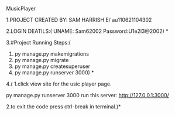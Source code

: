 MusicPlayer

1.PROJECT CREATED BY: SAM HARRISH E/ au110621104302

2.LOGIN DEATILS:( 
UNAME: Sam62002
Password:U1e2l3@2002) *

3.#Project Running Steps:(
1. py manage.py makemigrations
2. py manage.py migrate
3. py manage.py createsuperuser
4. py manage.py runserver 3000) *

4.(
1.click view site for the usic player page.

py manage.py runserver 3000
run this server: http://127.0.0.1:3000/
 
2.to exit the code press ctrl-break in terminal.)*

